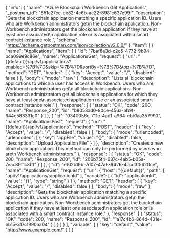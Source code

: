 {
  "info": {
    "name": "Azure Blockchain Workbench Get Applications",
    "_postman_id": "851c27ce-ee82-4c6b-ac22-8981c637e99f",
    "description": "Gets the blockchain application matching a specific application ID. Users who are Workbench administrators get\n             the blockchain application. Non-Workbench administrators get the blockchain application if they have at least one associated\n             application role or is associated with a smart contract instance role.",
    "schema": "https://schema.getpostman.com/json/collection/v2.0.0/"
  },
  "item": [
    {
      "name": "Applications",
      "item": [
        {
          "id": "7baf8a3d-c2c5-4772-9b94-bca099e9c86e",
          "name": "ApplicationsGet",
          "request": {
            "url": "{{default}}/api/v1/applications?enabled=%7B%7D&skip=%7B%7D&sortBy=%7B%7D&top=%7B%7D",
            "method": "GET",
            "header": [
              {
                "key": "Accept",
                "value": "*/*",
                "disabled": false
              }
            ],
            "body": {
              "mode": "raw"
            },
            "description": "Lists all blockchain applications to which a user has access in Workbench. Users who are Workbench administrators get\n             all blockchain applications. Non-Workbench administrators get all blockchain applications for which they have at least one\n             associated application role or an associated smart contract instance role."
          },
          "response": [
            {
              "status": "OK",
              "code": 200,
              "name": "Response_200",
              "id": "b9053ad0-80ce-456a-ab9f-644e583331c0"
            }
          ]
        },
        {
          "id": "0340056c-711e-4ad1-a964-cbb1aa357990",
          "name": "ApplicationsPost",
          "request": {
            "url": "{{default}}/api/v1/applications",
            "method": "POST",
            "header": [
              {
                "key": "Accept",
                "value": "*/*",
                "disabled": false
              }
            ],
            "body": {
              "mode": "urlencoded",
              "urlencoded": [
                {
                  "key": "appFile",
                  "value": "{}",
                  "disabled": false,
                  "description": "Upload Application File"
                }
              ]
            },
            "description": "Creates a new blockchain application. This method can only be performed by users who are\n             Workbench administrators."
          },
          "response": [
            {
              "status": "OK",
              "code": 200,
              "name": "Response_200",
              "id": "206b75f4-637c-4ab5-b05a-7eac89f1c3b1"
            }
          ]
        },
        {
          "id": "e102b19b-7d07-47a6-9426-4ccd3f5620ce",
          "name": "ApplicationGet",
          "request": {
            "url": {
              "host": "{{default}}",
              "path": [
                "api/v1/applications/:applicationId"
              ],
              "variable": [
                {
                  "id": "applicationId",
                  "value": "{}",
                  "type": "string"
                }
              ]
            },
            "method": "GET",
            "header": [
              {
                "key": "Accept",
                "value": "*/*",
                "disabled": false
              }
            ],
            "body": {
              "mode": "raw"
            },
            "description": "Gets the blockchain application matching a specific application ID. Users who are Workbench administrators get\n             the blockchain application. Non-Workbench administrators get the blockchain application if they have at least one associated\n             application role or is associated with a smart contract instance role."
          },
          "response": [
            {
              "status": "OK",
              "code": 200,
              "name": "Response_200",
              "id": "1a17c4b6-864d-431e-bb15-317c1990aa04"
            }
          ]
        }
      ]
    }
  ],
  "variable": [
    {
      "key": "default",
      "value": "http://www.example.com/"
    }
  ]
}